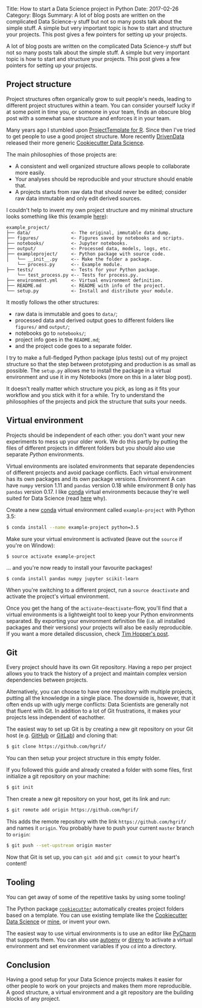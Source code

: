 Title: How to start a Data Science project in Python
Date: 2017-02-26
Category: Blogs
Summary: A lot of blog posts are written on the complicated Data Science-y stuff but not so many posts talk about the simple stuff.  A simple but very important topic is how to start and structure your projects.  This post gives a few pointers for setting up your projects.
 

A lot of blog posts are written on the complicated Data Science-y stuff but not so many posts talk about the simple stuff.
A simple but very important topic is how to start and structure your projects.
This post gives a few pointers for setting up your projects.


## Project structure

Project structures often organically grow to suit people's needs, leading to different project structures within a team.
You can consider yourself lucky if at some point in time you, or someone in your team, finds an obscure blog post with a somewhat sane structure and enforces it in your team.

Many years ago I stumbled upon [ProjectTemplate for R](http://projecttemplate.net/).
Since then I've tried to get people to use a good project structure.
More recently [DrivenData](https://www.drivendata.org/) released their more generic [Cookiecutter Data Science](https://drivendata.github.io/cookiecutter-data-science/#cookiecutter-data-science).

The main philosophies of those projects are:

- A consistent and well organized structure allows people to collaborate more easily.
- Your analyses should be reproducible and your structure should enable that.
- A projects starts from raw data that should never be edited; consider raw data immutable and only edit derived sources.


I couldn't help to invent my own project structure and my minimal structure looks something like this (example [here](git@github.com:hgrif/example-project.git)):

```
example_project/
├── data/				<- The original, immutable data dump.       
├── figures/			<- Figures saved by notebooks and scripts.
├── notebooks/			<- Jupyter notebooks.
├── output/				<- Processed data, models, logs, etc.
├── exampleproject/		<- Python package with source code.
│   └── __init__.py		<-- Make the folder a package.
	└── process.py		<-- Example module.
├── tests/				<- Tests for your Python package.
	└── test_process.py	<-- Tests for process.py.
├── environment.yml		<- Virtual environment definition.
├── README.md			<- README with info of the project.
└── setup.py 			<- Install and distribute your module.
```


It mostly follows the other structures: 

- raw data is immutable and goes to `data/`; 
- processed data and derived output goes to different folders like `figures/` and `output/`; 
- notebooks go to `notebooks/`; 
- project info goes in the `README.md`; 
- and the project code goes to a separate folder.

I try to make a full-fledged Python package (plus tests) out of my project structure so that the step between prototyping and production is as small as possible.
The `setup.py` allows me to install the package in a virtual environment and use it in my Notebooks (more on this in a later blog post).

It doesn't really matter which structure you pick, as long as it fits your workflow and you stick with it for a while.
Try to understand the philosophies of the projects and pick the structure that suits your needs.


## Virtual environment

Projects should be independent of each other: you don't want your new experiments to mess up your older work.
We do this partly by putting the files of different projects in different folders but you should also use separate _Python_ environments.

Virtual environments are isolated environments that separate dependencies of different projects and avoid package conflicts.
Each virtual environment has its own packages and its own package versions.
Environment A can have `numpy` version 1.11 and `pandas` version 0.18 while environment B only has `pandas` version 0.17.
I like [conda](https://conda.io/miniconda.html) virtual environments because they're well suited for Data Science (read [here](https://jakevdp.github.io/blog/2016/08/25/conda-myths-and-misconceptions/) why).

Create a new [conda]() virtual environment called `example-project` with Python 3.5:

```bash
$ conda install --name example-project python=3.5
```

Make sure your virtual environment is activated (leave out the `source` if you're on Window):

```
$ source activate example-project
```

... and you're now ready to install your favourite packages!

```
$ conda install pandas numpy jupyter scikit-learn
```

When you're switching to a different project, run a `source deactivate` and activate the project's virtual environment.

Once you get the hang of the `activate`-`deactivate`-flow, you'll find that a virtual environments is a lightweight tool to keep your Python environments separated.
By exporting your environment definition file (i.e. all installed packages and their versions) your projects will also be easily reproducible.
If you want a more detailed discussion, check [Tim Hopper's post](http://tdhopper.com/blog/2015/Nov/24/my-python-environment-workflow-with-conda/).


## Git

Every project should have its own Git repository.
Having a repo per project allows you to track the history of a project and maintain complex version dependencies between projects.

Alternatively, you can choose to have one repository with multiple projects, putting all the knowledge in a single place.
The downside is, however, that it often ends up with ugly merge conflicts: Data Scientists are generally not that fluent with Git.
In addition to a lot of Git frustrations, it makes your projects less independent of eachother.

The easiest way to set up Git is by creating a new git repository on your Git host (e.g. [GitHub](https://help.github.com/articles/creating-a-new-repository/) or [GitLab](https://docs.gitlab.com/ee/gitlab-basics/create-project.html)) and cloning that:

```bash
$ git clone https://github.com/hgrif/
```

You can then setup your project structure in this empty folder.

If you followed this guide and already created a folder with some files, first initialize a git repository on your machine:

```bash
$ git init
```

Then create a new git repository on your host, get its link and run:

```bash
$ git remote add origin https://github.com/hgrif/
```

This adds the remote repository with the link `https://github.com/hgrif/` and names it `origin`.
You probably have to push your current `master` branch to `origin`:

```bash
$ git push --set-upstream origin master
```

Now that Git is set up, you can `git add` and `git commit` to your heart's content!



## Tooling

You can get away of some of the repetitive tasks by using some tooling!

The Python package [`cookiecutter`](https://cookiecutter.readthedocs.io/en/latest/) automatically creates project folders based on a template.
You can use existing template like the [Cookiecutter Data Science](https://github.com/drivendata/cookiecutter-data-science) or [mine](https://github.com/hgrif/cookiecutter-ds-python/tree/master/%7B%7B%20cookiecutter.repo_name%20%7D%7D), or invent your own.

The easiest way to use virtual environments is to use an editor like [PyCharm](https://www.jetbrains.com/pycharm/) that supports them.
You can also use [autoenv](https://github.com/kennethreitz/autoenv) or [direnv](https://direnv.net/) to activate a virtual environment and set environment variables if you `cd` into a directory.


## Conclusion

Having a good setup for your Data Science projects makes it easier for other people to work on your projects and makes them more reproducible. 
A good structure, a virtual environment and a git repository are the building blocks of any project.
